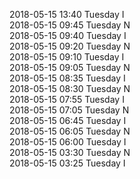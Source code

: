 2018-05-15 13:40 Tuesday  I  
2018-05-15 09:45 Tuesday  N  
2018-05-15 09:40 Tuesday  I  
2018-05-15 09:20 Tuesday  N  
2018-05-15 09:10 Tuesday  I  
2018-05-15 09:05 Tuesday  N  
2018-05-15 08:35 Tuesday  I  
2018-05-15 08:30 Tuesday  N  
2018-05-15 07:55 Tuesday  I  
2018-05-15 07:05 Tuesday  N  
2018-05-15 06:45 Tuesday  I  
2018-05-15 06:05 Tuesday  N  
2018-05-15 06:00 Tuesday  I  
2018-05-15 03:30 Tuesday  N  
2018-05-15 03:25 Tuesday  I  
